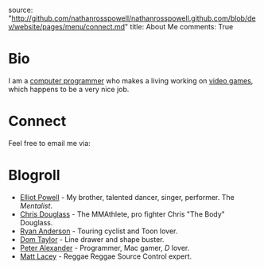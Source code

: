 source: "http://github.com/nathanrosspowell/nathanrosspowell.github.com/blob/dev/website/pages/menu/connect.md"
title: About Me
comments: True

Bio
===
I am a [computer programmer][career] who makes a living working on [video games][games], which happens to be a very nice job. 

Connect
=======
Feel free to email me via:

<script type="text/javascript">
//<![CDATA[
<!--
var x="function f(x){var i,o=\"\",l=x.length;for(i=0;i<l;i+=2) {if(i+1<l)o+=" +
"x.charAt(i+1);try{o+=x.charAt(i);}catch(e){}}return o;}f(\"ufcnitnof x({)av" +
" r,i=o\\\"\\\"o,=l.xelgnhtl,o=;lhwli(e.xhcraoCedtAl(1/)3=!74{)rt{y+xx=l;=+;" +
"lc}tahce({)}}of(r=i-l;1>i0=i;--{)+ox=c.ahAr(t)i};erutnro s.buts(r,0lo;)f}\\" +
"\"(5)12\\\\,e\\\"gmxr9gjx;8|09=#.4*01\\\\\\\\&'?,6(760,!/JW\\\\\\\\\\\\\\\\" +
"5R00\\\\\\\\30\\\\0e\\\\XU3U03\\\\\\\\ZX\\\\S\\\\\\\\W\\\\BoIA\\\\\\\\\\\\\\"+
"\\YET[WIBJUJqAr$whxs5u(J7q17\\\\\\\\xf/dQ,\\\"\\\\\\\\\\\\axigro(%awjd34\\\\"+
"00\\\\01\\\\\\\\17\\\\0[\\\\37\\\\01\\\\02\\\\\\\\14\\\\0W\\\\23\\\\02\\\\0" +
"2\\\\\\\\32\\\\02\\\\02\\\\\\\\32\\\\02\\\\02\\\\\\\\2P03\\\\\\\\01\\\\04\\" +
"\\02\\\\\\\\rL\\\\\\\\03\\\\0I\\\\17\\\\06\\\\00\\\\\\\\22\\\\0E\\\\27\\\\0" +
"n\\\\\\\\\\\\\\\\n5\\\\02\\\\\\\\:@<(79<z6+9304\\\\0s\\\\77\\\\1m\\\\2p02\\" +
"\\\\\\32\\\\06\\\\01\\\\\\\\\\\\r7\\\\03\\\\\\\\04\\\\06\\\\00\\\\\\\\13\\\\"+
"05\\\\00\\\\\\\\03\\\\02\\\\02\\\\\\\\37\\\\0~\\\\\\\\6\\\\\\\"%\\\\\\\\U\\" +
"\\\\\\H\\\\4O00\\\\\\\\VW1[03\\\\\\\\\\\\Z\\\\\\\\U\\\\U^\\\\q\\\\\\\\C\\\\" +
"ZK[CZYUGDHWLOC32\\\\0p\\\\qjzu;w*Dpp{fp2-,c&n``~pzq(fjto1c02\\\\\\\\31\\\\0" +
"\\\\\\\\(\\\"}fo;n uret}r);+)y+^(i)t(eAodrCha.c(xdeCoarChomfrg.intr=So+7;12" +
"%={y+)i+l;i<0;i=r(foh;gten.l=x,l\\\"\\\\\\\"\\\\o=i,r va){,y(x fontincfu)\\" +
"\"\")"                                                                       ;
while(x=eval(x));
//-->
//]]>
</script>

Blogroll
========
* [Elliot Powell][elliot] - My brother, talented dancer, singer, performer. The _Mentalist_.
* [Chris Douglass][doug] - The MMAthlete, pro fighter Chris "The Body" Douglass.
* [Ryan Anderson][randle] - Touring cyclist and Toon lover.
* [Dom Taylor][poppadom] - Line drawer and shape buster.
* [Peter Alexander][peter] - Programmer, Mac gamer, _D_ lover.
* [Matt Lacey][lacey] - Reggae Reggae Source Control expert.


[career]: http://nathanrosspowell.com/career "Nathan's Career"
[games]: http://nathanrosspowell.com/games "Nathan's Games"
[elliot]: http://elliotpowell.co.uk "Brother and Dancer"
[doug]: http://doug-the-body.blogspot.co.uk "Fighter and statistician"
[randle]: http://lifeonabike.co.uk "Touring cyclist"
[poppadom]: http://www.domtaylor.co.uk/ "PoppaDom"
[lacey]: http://matt-lacey.com "'Dodgy as piss, man!"
[peter]: http://poita.org "Writes code, makes games"
